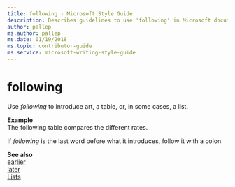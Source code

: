 ```yaml
---
title: following - Microsoft Style Guide
description: Describes guidelines to use 'following' in Microsoft documents, and provides an example with additional reference links.
author: pallep
ms.author: pallep
ms.date: 01/19/2018
ms.topic: contributor-guide
ms.service: microsoft-writing-style-guide
---
```


# following

Use *following* to introduce art, a table, or, in some cases, a list.

**Example**  
The following table compares the different rates.

If *following* is the last word before what it introduces, follow it with a colon.

**See also**  
[earlier](~/a-z-word-list-term-collections/e/earlier.md)  
[later](~/a-z-word-list-term-collections/l/later.md)  
[Lists](~/scannable-content/lists.md)
